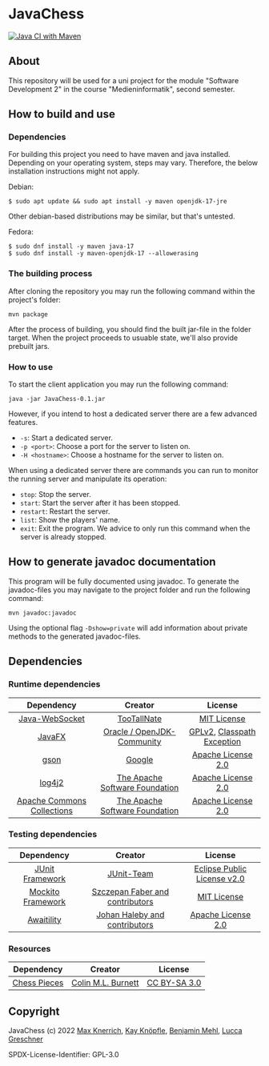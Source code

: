 # JavaChess

[![Java CI with Maven](https://github.com/maxknerrich/JavaChess/actions/workflows/maven.yml/badge.svg)](https://github.com/maxknerrich/JavaChess/actions/workflows/maven.yml)

## About

This repository will be used for a uni project for the module "Software Development 2" in the course "Medieninformatik", second semester.

## How to build and use

### Dependencies

For building this project you need to have maven and java installed. Depending on your operating system, steps may vary. Therefore, the below installation instructions might not apply.

Debian:

`$ sudo apt update && sudo apt install -y maven openjdk-17-jre`

Other debian-based distributions may be similar, but that's untested.

Fedora:

```
$ sudo dnf install -y maven java-17
$ sudo dnf install -y maven-openjdk-17 --allowerasing
```

### The building process

After cloning the repository you may run the following command within the project's folder:

`mvn package`

After the process of building, you should find the built jar-file in the folder target.
When the project proceeds to usuable state, we'll also provide prebuilt jars.

### How to use

To start the client application you may run the following command:

`java -jar JavaChess-0.1.jar`

However, if you intend to host a dedicated server there are a few advanced features.

- `-s`: Start a dedicated server.
- `-p <port>`: Choose a port for the server to listen on.
- `-H <hostname>`: Choose a hostname for the server to listen on.

When using a dedicated server there are commands you can run to monitor the running server and manipulate its operation:

- `stop`: Stop the server.
- `start`: Start the server after it has been stopped.
- `restart`: Restart the server.
- `list`: Show the players' name.
- `exit`: Exit the program. We advice to only run this command when the server is already stopped.

## How to generate javadoc documentation

This program will be fully documented using javadoc. To generate the javadoc-files you may navigate to the project
folder and run the following command:

`mvn javadoc:javadoc`

Using the optional flag `-Dshow=private` will add information about private methods to the generated javadoc-files.

## Dependencies

### Runtime dependencies

|Dependency|Creator|License|
|:--:|:--:|:--:|
|[Java-WebSocket](https://github.com/TooTallNate/java-websocket)|[TooTallNate](https://github.com/TooTallNate)|[MIT License](https://github.com/TooTallNate/Java-WebSocket/blob/master/LICENSE)|
|[JavaFX](https://openjfx.io/)|[Oracle / OpenJDK-Community](https://github.com/openjdk)|[GPLv2](https://github.com/openjdk/jfx/blob/master/LICENSE), [Classpath Exception](https://github.com/openjdk/jfx/blob/master/ADDITIONAL_LICENSE_INFO)|
|[gson](https://github.com/google/gson)|[Google](https://opensource.google)|[Apache License 2.0](https://github.com/google/gson/blob/master/LICENSE)|
|[log4j2](https://github.com/apache/logging-log4j2)|[The Apache Software Foundation](https://www.apache.org/)|[Apache License 2.0](https://github.com/apache/logging-log4j2/blob/release-2.x/LICENSE.txt)|
|[Apache Commons Collections](https://github.com/apache/commons-collections)|[The Apache Software Foundation](https://www.apache.org/)|[Apache License 2.0](https://github.com/apache/commons-collections/blob/master/LICENSE.txt)|

### Testing dependencies

|Dependency|Creator|License|
|:--:|:--:|:--:|
|[JUnit Framework](https://github.com/junit-team/junit5/)|[JUnit-Team](https://junit.org/junit5/)|[Eclipse Public License v2.0](https://github.com/junit-team/junit5/blob/main/LICENSE.md)|
|[Mockito Framework](https://github.com/mockito/mockito)|[Szczepan Faber and contributors](https://site.mockito.org/)|[MIT License](https://github.com/mockito/mockito/blob/main/LICENSE)
|[Awaitility](https://github.com/awaitility/awaitility)|[Johan Haleby and contributors](http://www.awaitility.org/)|[Apache License 2.0](https://github.com/awaitility/awaitility/blob/master/LICENSE)|

### Resources

|Dependency|Creator|License|
|:--:|:--:|:--:|
|[Chess Pieces](https://commons.wikimedia.org/wiki/Category:SVG_chess_pieces)|[Colin M.L. Burnett](https://commons.wikimedia.org/wiki/User:Cburnett)|[CC BY-SA 3.0](https://creativecommons.org/licenses/by-sa/3.0/)|

## Copyright

JavaChess (c) 2022 [Max Knerrich](https://github.com/maxknerrich), [Kay Knöpfle](https://github.com/joystick01), 
[Benjamin Mehl](https://github.com/BenniBM), [Lucca Greschner](https://github.com/Uggah)

SPDX-License-Identifier: GPL-3.0
